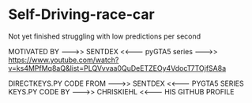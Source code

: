 # Self-Driving-race-car
Not yet finished
struggling with low predictions per second

MOTIVATED BY --->> SENTDEX <<--- pyGTA5 series --->> https://www.youtube.com/watch?v=ks4MPfMq8aQ&list=PLQVvvaa0QuDeETZEOy4VdocT7TOjfSA8a 

DIRECTKEYS.PY CODE FROM --->> SENTDEX <<--- PYGTA5 SERIES
KEYS.PY CODE BY --->> CHRISKIEHL <<--- HIS GITHUB PROFILE 








